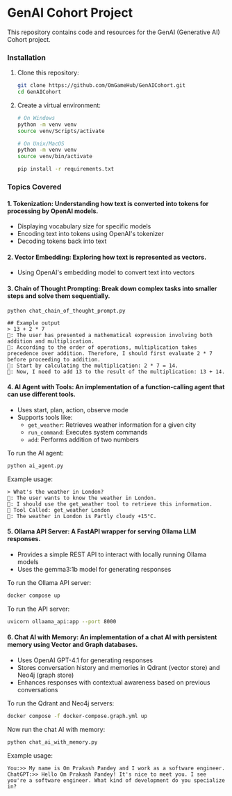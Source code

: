 # GenAI Cohort Project

This repository contains code and resources for the GenAI (Generative AI) Cohort project.

### Installation

1. Clone this repository:
   ```bash
   git clone https://github.com/OmGameHub/GenAICohort.git
   cd GenAICohort
   ```

2. Create a virtual environment:
   ```bash
   # On Windows
   python -m venv venv
   source venv/Scripts/activate

   # On Unix/MacOS
   python -m venv venv
   source venv/bin/activate

   pip install -r requirements.txt
   ```

### Topics Covered

#### 1. **Tokenization**: Understanding how text is converted into tokens for processing by OpenAI models.
- Displaying vocabulary size for specific models
- Encoding text into tokens using OpenAI's tokenizer
- Decoding tokens back into text


#### 2. **Vector Embedding**: Exploring how text is represented as vectors.
- Using OpenAI's embedding model to convert text into vectors

#### 3. **Chain of Thought Prompting**: Break down complex tasks into smaller steps and solve them sequentially.
```
python chat_chain_of_thought_prompt.py

## Example output
> 13 + 2 * 7
🤔: The user has presented a mathematical expression involving both addition and multiplication.
🤔: According to the order of operations, multiplication takes precedence over addition. Therefore, I should first evaluate 2 * 7 before proceeding to addition.
🤔: Start by calculating the multiplication: 2 * 7 = 14.
🤖: Now, I need to add 13 to the result of the multiplication: 13 + 14.
```

#### 4. **AI Agent with Tools**: An implementation of a function-calling agent that can use different tools.
- Uses start, plan, action, observe mode
- Supports tools like:
  - `get_weather`: Retrieves weather information for a given city
  - `run_command`: Executes system commands
  - `add`: Performs addition of two numbers

To run the AI agent:
```bash
python ai_agent.py
```

Example usage:
```
> What's the weather in London?
🧠: The user wants to know the weather in London.
🧠: I should use the get_weather tool to retrieve this information.
🔨 Tool Called: get_weather London
🤖: The weather in London is Partly cloudy +15°C.
```

#### 5. **Ollama API Server**: A FastAPI wrapper for serving Ollama LLM responses.
- Provides a simple REST API to interact with locally running Ollama models
- Uses the gemma3:1b model for generating responses

To run the Ollama API server:
```bash
docker compose up
```

To run the API server:
```bash
uvicorn ollaama_api:app --port 8000
```

#### 6. **Chat AI with Memory**: An implementation of a chat AI with persistent memory using Vector and Graph databases.
- Uses OpenAI GPT-4.1 for generating responses
- Stores conversation history and memories in Qdrant (vector store) and Neo4j (graph store)
- Enhances responses with contextual awareness based on previous conversations

To run the Qdrant and Neo4j servers:
```bash
docker compose -f docker-compose.graph.yml up
```

Now run the chat AI with memory:
```bash
python chat_ai_with_memory.py
```

Example usage:
```
You:>> My name is Om Prakash Pandey and I work as a software engineer.
ChatGPT:>> Hello Om Prakash Pandey! It's nice to meet you. I see you're a software engineer. What kind of development do you specialize in?
```